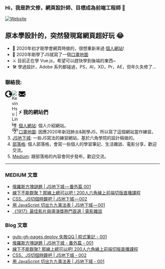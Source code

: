 ### Hi，我是許文修，網頁設計師、目標成為前端工程師 👋

[![Website](https://img.shields.io/website?label=kevinshu1995.github.io&style=for-the-badge&url=https%3A%2F%2Fkevinshu1995.github.io/)](https://kevinshu1995.github.io/)

## 原本學設計的，突然發現寫網頁超好玩 :joy:

- :link: 2020年初才剛學會網頁時做的，很想重新來過 [個人網站][website]!
- :link: 2020年剛學了JS就寫了一個[口罩地圖][maskMap]
- :crossed_swords: 目前正在學 Vue.js，希望可以趕快學到後端的東西~
- :hammer_and_wrench: 學過設計，Adobe 系列都碰過，PS，AI，XD，Pr，AE，但年久失修了...

### 聯絡我:

[<img align="left" alt="Kevin Hsu | Website" width="22px" src="https://raw.githubusercontent.com/iconic/open-iconic/master/svg/globe.svg" />][website]
[<img align="left" alt="Kevin Hsu | LinkedIn" width="22px" src="https://cdn.jsdelivr.net/npm/simple-icons@v3/icons/linkedin.svg" />][linkedin]
[<img align="left" alt="Kevin Hsu | Mail" width="22px" src="https://raw.githubusercontent.com/kevinshu1995/kevinshu1995/main/images/mail.svg" />][mail]

<br />
<br />

### :zap: 我的網站們
  
1. [個人網站][website]: 個人介紹網站。
2. [口罩地圖][maskMap]: 因應2020年新冠肺炎&剛學JS，所以寫了這個網站當作練習。
3. [JS地下城][jsDungeon]: 一些JS寫法的練習網站，基於六角學院的設計稿做的。
4. [部落格][blog]: 個人部落格，會寫一些個人的學習筆記、生活雜談、電影分享，歡迎交流。
5. [Medium][medium]: 跟部落格的內容會同步發布，歡迎交流。

---

### MEDIUM 文章
<!-- MEDIUM:START -->
- [俄羅斯方塊謎題 | JS地下城 — 番外篇 001](https://medium.com/@wenshiuhsu/%E4%BF%84%E7%BE%85%E6%96%AF%E6%96%B9%E5%A1%8A%E8%AC%8E%E9%A1%8C-js%E5%9C%B0%E4%B8%8B%E5%9F%8E-%E7%95%AA%E5%A4%96%E7%AF%87-001-b001acccf8f5?source=rss-4bdd1182778a------2)
- [線下不能群聚 ? 那線上總可以吧 ! 200人六角線上前端切版直播課程](https://medium.com/@wenshiuhsu/%E7%B7%9A%E4%B8%8B%E4%B8%8D%E8%83%BD%E7%BE%A4%E8%81%9A-%E9%82%A3%E7%B7%9A%E4%B8%8A%E7%B8%BD%E5%8F%AF%E4%BB%A5%E5%90%A7-200%E4%BA%BA%E5%85%AD%E8%A7%92%E7%B7%9A%E4%B8%8A%E5%89%8D%E7%AB%AF%E5%88%87%E7%89%88%E7%9B%B4%E6%92%AD%E8%AA%B2%E7%A8%8B-9e455d5e563a?source=rss-4bdd1182778a------2)
- [CSS、JS切個時鐘吧 | JS地下城 — 002](https://medium.com/@wenshiuhsu/css-js%E5%88%87%E5%80%8B%E6%99%82%E9%90%98%E5%90%A7-js%E5%9C%B0%E4%B8%8B%E5%9F%8E-002-1539198d180d?source=rss-4bdd1182778a------2)
- [用 JavaScript 切出九九乘法表 | JS地下城 — 001](https://medium.com/@wenshiuhsu/%E7%94%A8-javascript-%E5%88%87%E5%87%BA%E4%B9%9D%E4%B9%9D%E4%B9%98%E6%B3%95%E8%A1%A8-js%E5%9C%B0%E4%B8%8B%E5%9F%8E-001-a50c29781ead?source=rss-4bdd1182778a------2)
- [《1917》最佳影片與導演獎熱門首選 | 電影雜談](https://medium.com/@wenshiuhsu/1917-%E6%9C%80%E4%BD%B3%E5%BD%B1%E7%89%87%E8%88%87%E5%B0%8E%E6%BC%94%E7%8D%8E%E7%86%B1%E9%96%80%E9%A6%96%E9%81%B8-%E9%9B%BB%E5%BD%B1%E9%9B%9C%E8%AB%87-aef56a13d953?source=rss-4bdd1182778a------2)
<!-- MEDIUM:END -->

### Blog 文章
<!-- Blog:START -->
- [gulp-gh-pages deploy 失敗QQ | 程式筆記 - 001](https://kevinshu1995.github.io/blog/codingnotes/20201208/907355643/)
- [俄羅斯方塊謎題 | JS地下城 - 番外篇 - 001](https://kevinshu1995.github.io/blog/JSDungeons/20201119/3608252835/)
- [線下不能群聚? 那線上總可以吧! 200人六角線上前端切版直播課程](https://kevinshu1995.github.io/blog/learningexp/20200530/4039908204/)
- [CSS、JS切個時鐘吧 | JS地下城 - 002](https://kevinshu1995.github.io/blog/JSDungeons/20200304/357102620/)
- [用 JavaScript 切出九九乘法表 | JS地下城 - 001](https://kevinshu1995.github.io/blog/JSDungeons/20200219/99449695/)
<!-- Blog:END -->

<br />
<br />

[website]: https://kevinshu1995.github.io/
[linkedin]: https://www.linkedin.com/in/%E6%96%87%E4%BF%AE-%E8%A8%B1-7b472a18a/
[mail]: mailto:kevinshu1995@gmail.com
[maskMap]: https://kevinshu1995.github.io/maskmap/
[blog]: https://kevinshu1995.github.io/blog/
[medium]: https://medium.com/@wenshiuhsu
[jsDungeon]: https://kevinshu1995.github.io/hex_jsDungeon/index.html
